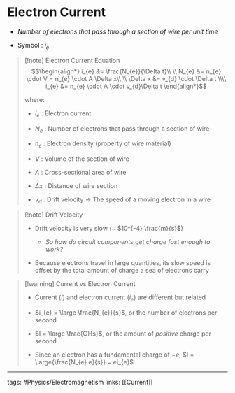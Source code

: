 # Electron Current
- *Number of electrons that pass through a section of wire per unit time*

- Symbol : $i_{e}$

> [!note] Electron Current Equation
> $$\begin{align*}
i_{e} &= \frac{N_{e}}{\Delta t}\\ \\
N_{e} &= n_{e} \cdot V = n_{e} \cdot A \Delta x\\ \\
\Delta x &= v_{d} \cdot \Delta t \\\\
i_{e} &= n_{e} \cdot A  \cdot v_{d}\Delta t
\end{align*}$$ 
> 
> where:
> - $i_{e}$ : Electron current
>
> - $N_{e}$ : Number of electrons that pass through a section of wire
> - $n_{e}$ : Electron density (property of wire material)
> - $V$ : Volume of the section of wire
> - $A$ : Cross-sectional area of wire
> - $\Delta x$ : Distance of wire section
> - $v_{d}$ : Drift velocity -> The speed of a moving electron in a wire

> [!note] Drift Velocity
> - Drift velocity is very slow (~ $10^{-4} \frac{m}{s}$) 
>
> 	- *So how do circuit components get charge fast enough to work?*
>
> - Because electrons travel in large quantities, its slow speed is offset by the total amount of charge a sea of electrons carry

> [!warning] Current vs Electron Current
> - Current ($I$) and electron current ($i_e$) are different but related
>
> - $i_{e} = \large \frac{N_{e}}{s}$, or the number of electrons per second
> - $I = \large \frac{C}{s}$, or the amount of *positive* charge per second
> 
> - Since an electron has a fundamental charge of $-e$, $I = \large{\frac{N_{e} e}{s}} = ei_{e}$ 

---
tags: #Physics/Electromagnetism 
links: [[Current]]